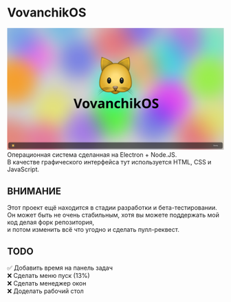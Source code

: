 # VovanchikOS
![Скриншот](screenshots/0.1-1/1.png)
Операционная система сделанная на Electron + Node.JS.
<br>
В качестве графического интерфейса тут используется HTML, CSS и JavaScript.
## ВНИМАНИЕ
Этот проект ещё находится в стадии разработки и бета-тестировании. Он может быть не очень стабильным, хотя вы можете поддержать мой код делая форк репозитория,
<br>
и потом изменить всё что угодно и сделать пулл-реквест.
## TODO
✅ Добавить время на панель задач
<br>
❌ Сделать меню пуск (13%)
<br>
❌ Сделать менеджер окон
<br>
❌ Доделать рабочий стол